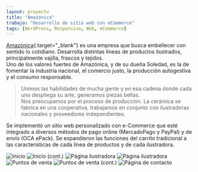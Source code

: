 ```yaml
---
layout: proyecto
title: "Amazónica"
trabajo: "Desarrollo de sitio web con eCommerce"
tags: [WordPress, Responsivo, Web, eCommerce]
---
```


[Amazónica](http://www.amazonica.com.ar/){:target="_blank"} es una empresa que busca embellecer con sentido lo cotidiano. Desarrolla distintas líneas de productos ilustrados, principalmente vajilla, frascos y tejidos.  
Uno de los valores fuertes de Amazónica, y de su dueña Soledad, es la de fomentar la industria nacional, el comercio justo, la producción autogestiva y el consumo responsable.  

> Unimos las habilidades de mucha gente y en esa cadena donde cada uno despliega su arte, generamos piezas bellas.  
> Nos preocupamos por el proceso de producción. La cerámica se fabrica en una cooperativa, trabajamos en conjunto con ilustradoras nacionales y proveedores independientes.

Se implementó un sitio web personalizado con e-Commerce que esté integrado a diversos métodos de pago online (MercadoPago y PayPal) y de envío (OCA ePack). Se expandieron las funciones del carrito tradicional a las características de cada línea de productos y de cada ilustradora. 

<div class="fotorama">
	<img src="{{ site.baseurl }}/img/2016_amazonica1.jpg" alt="Inicio" />
	<img src="{{ site.baseurl }}/img/2016_amazonica2.jpg" alt="Inicio (cont.)" />
	<img src="{{ site.baseurl }}/img/2016_amazonica3.jpg" alt="Página ilustradora" />
	<img src="{{ site.baseurl }}/img/2016_amazonica4.jpg" alt="Página ilustradora" />
	<img src="{{ site.baseurl }}/img/2016_amazonica5.jpg" alt="Puntos de venta" />
	<img src="{{ site.baseurl }}/img/2016_amazonica6.jpg" alt="Puntos de venta (cont.)" />
	<img src="{{ site.baseurl }}/img/2016_amazonica7.jpg" alt="Página de contacto" />
</div>
